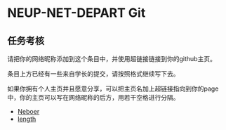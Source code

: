 # NEUP-NET-DEPART Git
## 任务考核
请把你的网络昵称添加到这个条目中，并使用超链接链接到你的github主页。

条目上方已经有一些来自学长的提交，请按照格式继续写下去。

如果你拥有个人主页并且愿意分享，可以把主页名加上超链接指向到你的page中，你的主页可以写在网络昵称的后方，用若干空格进行分隔。

- [Neboer](https://github.com/Neboer)  
- [length](https://github.com/3047927842)

